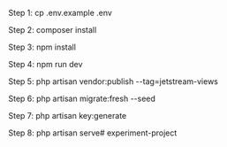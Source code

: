 Step 1:
cp .env.example .env

Step 2:
composer install

Step 3:
npm install

Step 4:
npm run dev

Step 5:
php artisan vendor:publish --tag=jetstream-views

Step 6:
php artisan migrate:fresh --seed

Step 7:
php artisan key:generate

Step 8:
php artisan serve# experiment-project
